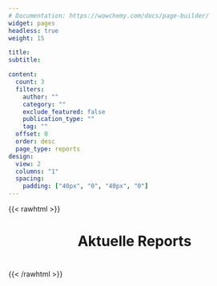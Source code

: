 ```yaml
---
# Documentation: https://wowchemy.com/docs/page-builder/
widget: pages
headless: true
weight: 15

title:
subtitle:

content:
  count: 3
  filters:
    author: ""
    category: ""
    exclude_featured: false
    publication_type: ""
    tag: ""
  offset: 0
  order: desc
  page_type: reports
design:
  view: 2
  columns: "1"
  spacing:
    padding: ["40px", "0", "40px", "0"]
---
```


{{< rawhtml >}}

<div style="display:block; text-align:center; margin-bottom: 40px">
  <h1>Aktuelle Reports</h1>
</div>
{{< /rawhtml >}}

